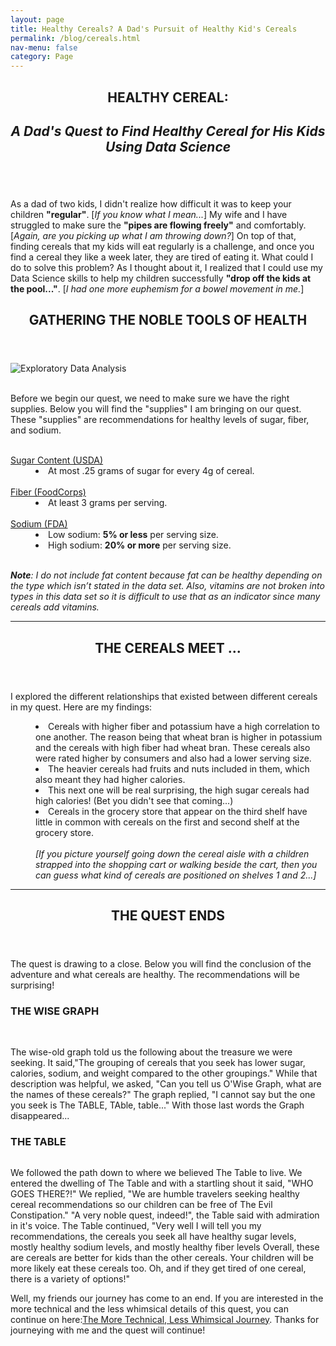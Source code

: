 ```yaml
---
layout: page
title: Healthy Cereals? A Dad's Pursuit of Healthy Kid's Cereals
permalink: /blog/cereals.html
nav-menu: false
category: Page
---
```


<!-- Main -->
<div id="main" class="alt">

<!-- One -->
<section id="one">
	<div class="inner">
		<header class="major">
			<h1>HEALTHY CEREAL:</h1>
      <h2><i>A Dad's Quest to Find Healthy Cereal for His Kids Using Data Science</i></h2>
		</header>
		<span class="image"><img src="{% link assets/images/cereal_img/adventure.jpg %}" alt="" /></span>
<p> As a dad of two kids, I didn't realize how difficult it was to keep your children <b>"regular"</b>. [<i>If you know what I mean...</i>] My wife and I have struggled to make sure the <b>"pipes are flowing freely"</b> and comfortably. [<i>Again, are you picking up what I am throwing down?</i>] On top of that, finding cereals that my kids will eat regularly is a challenge, and once you find a cereal they like a week later, they are tired of eating it. What could I do to solve this problem? As I thought about it, I realized that I could use my Data Science skills to help my children successfully <b>"drop off the kids at the pool..."</b>. [<i>I had one more euphemism for a bowel movement in me.</i>]</p>

<!-- Content -->
<section id="two">
	<div class="inner">
<header class="major">
<h2 id="content">GATHERING THE NOBLE TOOLS OF HEALTH</h2>
</header>
<span class="image"><img src="{% link assets/images/cereal_img/weapons.png %}" alt="Exploratory Data Analysis"  alt="Unsupervised Learning"/></span>
<dl>
<dt>
<br>
Before we begin our quest, we need to make sure we have the right supplies. Below you will find the "supplies" I am bringing on our quest. These "supplies" are recommendations for healthy levels of sugar, fiber, and sodium.</dt>
<dl>
  <dt>
	<br>
	<a href="https://www.fns.usda.gov/tn/choose-breakfast-cereals-are-lower-sugar" class="icon fas fa-first-aid">  Sugar Content (USDA)</a>
	</dt>
		<dd>
  		<li>At most .25 grams of sugar for every 4g of cereal.</li>
		</dd>
			<br>
				<dt>
					<a href="https://foodcorps.org/cms/assets/uploads/2018/01/Healthy-School-Program-Resource-Guide-1-11.pdf" class="icon fas fa-toilet-paper"> Fiber (FoodCorps)</a>
				</dt>
			<dd>
		<li>At least 3 grams per serving.</li>
			</dd>
				<br>
		<dt>
			<a href="https://www.fda.gov/food/nutrition-education-resources-materials/sodium-your-diet" class="icon  fas fa-pizza-slice"> Sodium (FDA)</a>
		</dt>
		<dd>
  		<li>Low sodium: <b>5% or less</b> per serving size.</li>
  		<li>High sodium: <b>20% or more</b> per serving size.</li>
		</dd>
		<br>
		<i>
		<p><b>Note</b>: I do not include fat content because fat can be healthy
		depending on the type which isn’t stated in the data set. Also, vitamins
		are not broken into types in this data set so it is difficult to use that
		as an indicator since many cereals add vitamins.
		</p>
		</i>
</dl>
<hr />

<header class="major">
<h2><a class="icon fas fa-ghost"></a> THE CEREALS MEET <a class="icon fas fa-ghost"> ...</a></h2>
</header>
<p> I explored the different relationships that existed between different cereals in my quest. Here are my findings:</p>
<dd>
    <li>Cereals with higher fiber and potassium have a high correlation to one another. The reason being that wheat bran is higher in potassium and the cereals with high fiber had wheat bran. These cereals also were rated higher by consumers and also had a lower serving size.</li>
    <li>The heavier cereals had fruits and nuts included in them, which also meant they had higher calories.</li>
		<li>This next one will be real surprising, the high sugar cereals had high calories! (Bet you didn't see that coming...)</li>
		<li>Cereals in the grocery store that appear on the third shelf have little in common with cereals on the first and second shelf at the grocery store.</li>
				<br>
				<i>[If you picture yourself going down the cereal aisle with a children strapped into the shopping cart or walking beside the cart, then you can guess what kind of cereals are positioned on shelves 1 and 2...]</i>
				</dd>
				<hr />

<header class="major">
<h2> THE QUEST ENDS</h2>
</header>
<p>The quest is drawing to a close. Below you will find the conclusion of the adventure and what cereals are healthy. The recommendations will be surprising!</p>
<h3> THE WISE GRAPH</h3>
<span><img src="{% link assets/images/cereal_img/recommendationcluster.png	%}" alt=""/></span>
<br>
<br>
<p> The wise-old graph told us the following about the treasure we were seeking. It said,"The grouping of cereals that you seek has lower sugar, calories, sodium, and weight compared to the other groupings." While that description was helpful, we asked, "Can you tell us O'Wise Graph, what are the names of these cereals?" The graph replied, "I cannot say but the one you seek is The TABLE, TAble, table..." With those last words the Graph disappeared...</p>

<h3>THE TABLE</h3>

<span><img src="{% link assets/images/cereal_img/thetable.png	%}" alt=""/></span>
<p> We followed the path down to where we believed The Table to live. We entered the dwelling of The Table and with a startling shout it said, "WHO GOES THERE?!" We replied, "We are humble travelers seeking healthy cereal recommendations so our children can be free of The Evil Constipation." "A very noble quest, indeed!", the Table said with admiration in it's voice. The Table continued, "Very well I will tell you my recommendations, the cereals you seek all have healthy sugar levels, mostly healthy sodium levels, and mostly healthy fiber levels Overall, these are cereals are better for kids than the other cereals. Your children will be more likely eat these cereals too. Oh, and if they get tired of one cereal, there is a variety of options!"</p>

<p>Well, my friends our journey has come to an end. If you are interested in the more technical and the less whimsical details of this quest, you can continue on here:<a href="/portfolio/healthycereals.html">The More Technical, Less Whimsical Journey</a>. Thanks for journeying with me and the quest will continue!</p>
